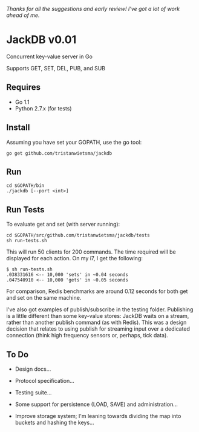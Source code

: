 _Thanks for all the suggestions and early review! I've got a lot of work ahead of me._

JackDB v0.01
============

Concurrent key-value server in Go

Supports GET, SET, DEL, PUB, and SUB

Requires
--------

* Go 1.1
* Python 2.7.x (for tests)

Install
-------

Assuming you have set your GOPATH, use the go tool:

    go get github.com/tristanwietsma/jackdb

Run
---

    cd $GOPATH/bin
    ./jackdb [--port <int>]

Run Tests
---------

To evaluate get and set (with server running):

    cd $GOPATH/src/github.com/tristanwietsma/jackdb/tests
    sh run-tests.sh

This will run 50 clients for 200 commands. The time required will be displayed for each action. On my i7, I get the following:

    $ sh run-tests.sh 
    .038331616 <-- 10,000 'sets' in ~0.04 seconds
    .047540910 <-- 10,000 'gets' in ~0.05 seconds

For comparison, Redis benchmarks are around 0.12 seconds for both get and set on the same machine.

I've also got examples of publish/subscribe in the testing folder. Publishing is a little different than some key-value stores: JackDB waits on a stream, rather than another publish command (as with Redis). This was a design decision that relates to using publish for streaming input over a dedicated connection (think high frequency sensors or, perhaps, tick data).

To Do
-----

* Design docs...

* Protocol specification...

* Testing suite...

* Some support for persistence (LOAD, SAVE) and administration...

* Improve storage system; I'm leaning towards dividing the map into buckets and hashing the keys...


